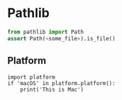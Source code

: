# Pathlib

```python
from pathlib import Path
assert Path(<some_file>).is_file()
```


## Platform

```
import platform 
if 'macOS' in platform.platform():
	print('This is Mac')
```
